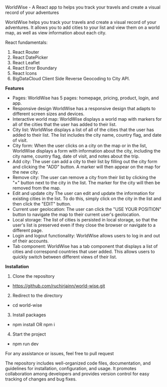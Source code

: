WorldWise - A React app to helps you track your travels and create a visual record of your adventures

WorldWise helps you track your travels and create a visual record of your adventures. It allows you to add cities to your list and view them on a world map, as well as view information about each city.

React fundamentals:
1) React Router
2) React DatePicker
3) React Leaflet
4) React Error Boundary
5) React Icons
6) BigDataCloud Client Side Reverse Geocoding to City API.

**Features**
- Pages: WorldWise has 5 pages: homepage, pricing, product, login, and app.
- Responsive design WorldWise has a responsive design that adapts to different screen sizes and devices.
- Interactive world map: WorldWise displays a world map with markers for all of the cities that the user has added to their list.
- City list: WorldWise displays a list of all of the cities that the user has added to their list. The list includes the city name, country flag, and date of visit.
- City form: When the user clicks on a city on the map or in the list, WorldWise displays a form with information about the city, including the city name, country flag, date of visit, and notes about the trip.
- Add city: The user can add a city to their list by filling out the city form and clicking the "ADD" button. A marker will then appear on the map for the new city.
- Remove city: The user can remove a city from their list by clicking the "×" button next to the city in the list. The marker for the city will then be removed from the map.
- Edit and update city The user can edit and update the information for existing cities in the list. To do this, simply click on the city in the list and then click the "EDIT" button.
- Current user geolocation: The user can click the "USE YOUR POSITION" button to navigate the map to their current user's geolocation.
- Local storage: The list of cities is persisted in local storage, so that the user's list is preserved even if they close the browser or navigate to a different page.
- Login and logout functionality: WorldWise allows users to log in and out of their accounts.
- Tab component: WorldWise has a tab component that displays a list of cities and correspond countries that user added. This allows users to quickly switch between different views of their list.

**Installation**

1) Clone the repository
- https://github.com/ruchirjainn/world-wise.git

2) Redirect to the directory
- cd world-wise

3) Install packages
- npm install OR npm i

4) Start the project
- npm run dev

For any assistance or issues, feel free to pull request

The repository includes well-organized code files, documentation, and guidelines for installation, configuration, and usage. It promotes collaboration among developers and provides version control for easy tracking of changes and bug fixes.
